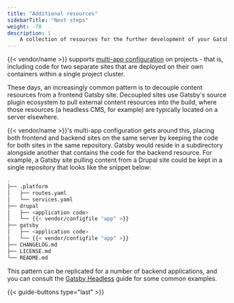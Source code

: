 ```yaml
---
title: "Additional resources"
sidebarTitle: "Next steps"
weight: -70
description: |
    A collection of resources for the further development of your Gatsby site.
---
```


{{< vendor/name >}} supports [multi-app configuration](../../../create-apps/multi-app/_index.md) on projects - that is, including code for two separate sites that are deployed on their own containers within a single project cluster.

These days, an increasingly common pattern is to decouple content resources from a frontend Gatsby site. Decoupled sites use Gatsby's source plugin ecosystem to pull external content resources into the build, where those resources (a headless CMS, for example) are typically located on a server elsewhere.

{{< vendor/name >}}'s multi-app configuration gets around this, placing both frontend and backend sites on the same server by keeping the code for both sites in the same repository. Gatsby would reside in a subdirectory alongside another that contains the code for the backend resource. For example, a Gatsby site pulling content from a Drupal site could be kept in a single repository that looks like the snippet below:

```bash
.
├── .platform
│   ├── routes.yaml
│   └── services.yaml
├── drupal
│   ├── <application code>
│   └── {{< vendor/configfile "app" >}}
├── gatsby
│   ├── <application code>
│   └── {{< vendor/configfile "app" >}}
├── CHANGELOG.md
├── LICENSE.md
└── README.md
```

This pattern can be replicated for a number of backend applications, and you can consult the [Gatsby Headless](/guides/gatsby/headless/_index.md) guide for some common examples.

{{< guide-buttons type="last" >}}
